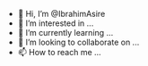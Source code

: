 - 👋 Hi, I’m @IbrahimAsire
- 👀 I’m interested in ...
- 🌱 I’m currently learning ...
- 💞️ I’m looking to collaborate on ...
- 📫 How to reach me ...

<!---
IbrahimAsire/IbrahimAsire is a ✨ special ✨ repository because its `README.md` (this file) appears on your GitHub profile.
You can click the Preview link to take a look at your changes.
--->
